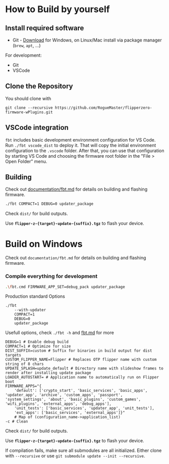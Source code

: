 
# How to Build by yourself

## Install required software

- Git - [Download](https://git-scm.com/downloads) for Windows, on Linux/Mac install via package manager (`brew`, `apt`, ...)

For development:

- Git
- VSCode

## Clone the Repository

You should clone with

```shell
git clone --recursive https://github.com/RogueMaster/flipperzero-firmware-wPlugins.git
```
## VSCode integration

`fbt` includes basic development environment configuration for VS Code. Run `./fbt vscode_dist` to deploy it. That will copy the initial environment configuration to the `.vscode` folder. After that, you can use that configuration by starting VS Code and choosing the firmware root folder in the "File > Open Folder" menu.

## Building

Check out [documentation/fbt.md](fbt.md) for details on building and flashing firmware.

```sh
./fbt COMPACT=1 DEBUG=0 updater_package
```

Check `dist/` for build outputs.

Use **`flipper-z-{target}-update-{suffix}.tgz`** to flash your device.


# Build on Windows

Check out `documentation/fbt.md` for details on building and flashing firmware. 

### Compile everything for development

```sh
.\fbt.cmd FIRMWARE_APP_SET=debug_pack updater_package
```

Production standard Options

```shell
./fbt
	--with-updater
	COMPACT=1
	DEBUG=0
	updater_package
```

Usefull options, check `./fbt -h` and [fbt.md](fbt.md) for more

```shell
DEBUG=1 # Enable debug build
COMPACT=1 # Optimize for size
DIST_SUFFIX=custom # Suffix for binaries in build output for dist targets
CUSTOM_FLIPPER_NAME=Flipper # Replaces OTP flipper name with custom string of 8 chars
UPDATE_SPLASH=update_default # Directory name with slideshow frames to render after installing update package
LOADER_AUTOSTART= # Application name to automatically run on Flipper boot
FIRMWARE_APPS="{
	'default': ['crypto_start', 'basic_services', 'basic_apps', 'updater_app', 'archive', 'custom_apps', 'passport', 'system_settings', 'about', 'basic_plugins', 'custom_games', 'wifi_plugins', 'external_apps', 'debug_apps'],
	'unit_tests': ['basic_services', 'updater_app', 'unit_tests'],
	'ext_apps': ['basic_services', 'external_apps']}"
	# Map of (configuration_name->application_list)
-c # Clean
```

Check `dist/` for build outputs.

Use **`flipper-z-{target}-update-{suffix}.tgz`** to flash your device.

If compilation fails, make sure all submodules are all initialized. Either clone with `--recursive` or use `git submodule update --init --recursive`.
